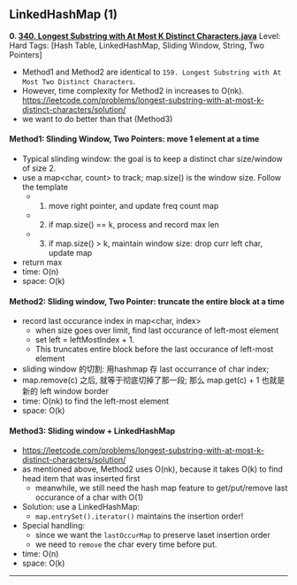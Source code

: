  
 
 
## LinkedHashMap (1)
**0. [340. Longest Substring with At Most K Distinct Characters.java](https://github.com/awangdev/LintCode/blob/master/Java/340.%20Longest%20Substring%20with%20At%20Most%20K%20Distinct%20Characters.java)**      Level: Hard      Tags: [Hash Table, LinkedHashMap, Sliding Window, String, Two Pointers]
      

- Method1 and Method2 are identical to `159. Longest Substring with At Most Two Distinct Characters`. 
- However, time complexity for Method2 in increases to O(nk). https://leetcode.com/problems/longest-substring-with-at-most-k-distinct-characters/solution/
- we want to do better than that (Method3)

#### Method1: Slinding Window, Two Pointers: move 1 element at a time
- Typical slinding window: the goal is to keep a distinct char size/window of size 2.
- use a map<char, count> to track; map.size() is the window size. Follow the template
    - 1) move right pointer, and update freq count map
    - 2) if map.size() == k, process and record max len
    - 3) if map.size() > k, maintain window size: drop curr left char, update map
- return max
- time: O(n)
- space: O(k)

#### Method2: Sliding window, Two Pointer: truncate the entire block at a time
- record last occurance index in map<char, index>
    - when size goes over limit, find last occurance of left-most element
    - set left = leftMostIndex + 1. 
    - This truncates entire block before the last occurance of left-most element
- sliding window 的切割: 用hashmap 存 last occurrance of char index; 
- map.remove(c) 之后, 就等于彻底切掉了那一段; 那么 map.get(c) + 1 也就是新的 left window border
- time: O(nk) to find the left-most element
- space: O(k)

#### Method3: Sliding window + LinkedHashMap
- https://leetcode.com/problems/longest-substring-with-at-most-k-distinct-characters/solution/
- as mentioned above, Method2 uses O(nk), because it takes O(k) to find head item that was inserted first
    - meanwhile, we still need the hash map feature to get/put/remove last occurance of a char with O(1)
- Solution: use a LinkedHashMap: 
    - `map.entrySet().iterator()` maintains the insertion order!
- Special handling:
    - since we want the `lastOccurMap` to preserve laset insertion order
    - we need to `remove` the char every time before put.
- time: O(n)
- space: O(k)




---

